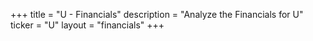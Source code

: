 +++
title = "U - Financials"
description = "Analyze the Financials for U"
ticker = "U"
layout = "financials"
+++

